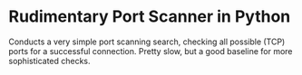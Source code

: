 # Rudimentary Port Scanner in Python

Conducts a very simple port scanning search, checking all possible (TCP) ports for a successful connection. Pretty slow, but a good baseline for more sophisticated checks.